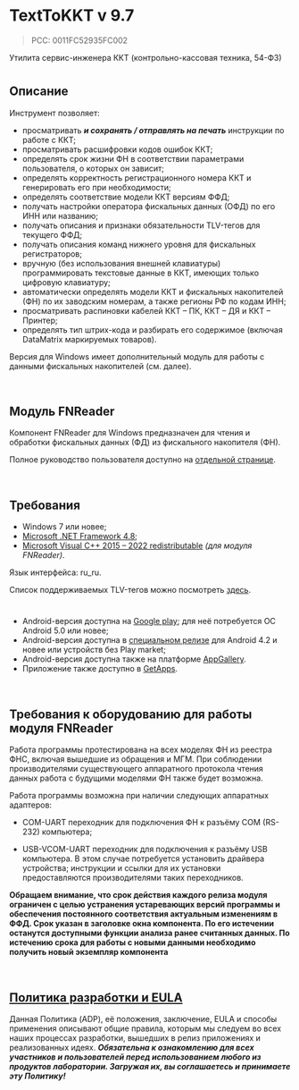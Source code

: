 # TextToKKT v 9.7
> PCC: 0011FC52935FC002


Утилита сервис-инженера ККТ (контрольно-кассовая техника, 54-ФЗ)


#

## Описание

Инструмент позволяет:
- просматривать ***и сохранять / отправлять на печать*** инструкции по работе с ККТ;
- просматривать расшифровки кодов ошибок ККТ;
- определять срок жизни ФН в соответствии параметрами пользователя, о которых он зависит;
- определять корректность регистрационного номера ККТ и генерировать его при необходимости;
- определять соответствие модели ККТ версиям ФФД;
- получать настройки оператора фискальных данных (ОФД) по его ИНН или названию;
- получать описания и признаки обязательности TLV-тегов для текущего ФФД;
- получать описания команд нижнего уровня для фискальных регистраторов;
- вручную (без использования внешней клавиатуры) программировать текстовые данные в ККТ, имеющих только цифровую клавиатуру;
- автоматически определять модели ККТ и фискальных накопителей (ФН) по их заводским номерам, а также регионы РФ по кодам ИНН;
- просматривать распиновки кабелей ККТ – ПК, ККТ – ДЯ и ККТ – Принтер;
- определять тип штрих-кода и разбирать его содержимое (включая DataMatrix маркируемых товаров).

Версия для Windows имеет дополнительный модуль для работы с данными фискальных накопителей (см. далее).

&nbsp;



## Модуль FNReader

Компонент FNReader для Windows предназначен для чтения и обработки фискальных данных (ФД) из фискального накопителя (ФН).

Полное руководство пользователя доступно на [отдельной странице](https://github.com/adslbarxatov/TextToKKT/blob/master/FNReader.md).

&nbsp;



## Требования

- Windows 7 или новее;
- [Microsoft .NET Framework 4.8](https://go.microsoft.com/fwlink/?linkid=2088631);
- [Microsoft Visual C++ 2015 – 2022 redistributable](https://aka.ms/vs/17/release/vc_redist.x86.exe) *(для модуля FNReader)*.

Язык интерфейса: ru_ru.

Список поддерживаемых TLV-тегов можно посмотреть [здесь](https://github.com/adslbarxatov/TextToKKT/blob/master/src/FNReader/FNEnums.h).

#

- Android-версия доступна на [Google play](https://play.google.com/store/apps/details?id=com.RD_AAOW.TextToKKT); для неё потребуется ОС Android 5.0 или новее;
- Android-версия доступна в [специальном релизе](https://github.com/adslbarxatov/TextToKKT/releases/latest) для Android 4.2 и новее или устройств без Play market;
- Android-версия доступна также на платформе [AppGallery](https://appgallery.cloud.huawei.com/ag/n/app/C102663035?channelId=GitHub&id=f4e62031e4b84ebb937a8b75c08fc543&s=E90E5D1DB649783589F6F3EA42475CFECAABFFF996E407E61BACB2268DB9867C&detailType=0&v=&callType=AGDLINK&installType=0000).
- Приложение также доступно в [GetApps](https://global.app.mi.com/details?id=texttokkt.xiaomi).

&nbsp;



## Требования к оборудованию для работы модуля FNReader

Работа программы протестирована на всех моделях ФН из реестра ФНС, включая вышедшие из обращения и МГМ.
При соблюдении производителями существующего аппаратного протокола чтения данных работа с будущими моделями ФН также будет возможна.

Работа программы возможна при наличии следующих аппаратных адаптеров:

- COM-UART переходник для подключения ФН к разъёму COM (RS-232) компьютера;

- USB-VCOM-UART переходник для подключения к разъёму USB компьютера. В этом случае потребуется установить драйвера устройства;
инструкции и ссылки для их установки предоставляются производителями таких переходников.

**Обращаем внимание, что срок действия каждого релиза модуля ограничен с целью устранения устаревающих версий
программы и обеспечения постоянного соответствия актуальным изменениям в ФФД. Срок указан в заголовке окна компонента.
По его истечении останутся доступными функции анализа ранее считанных данных. По истечению срока для работы с новыми данными
необходимо получить новый экземпляр компонента**

&nbsp;



## [Политика разработки и EULA](https://adslbarxatov.github.io/ADP/ru)

Данная Политика (ADP), её положения, заключение, EULA и способы применения
описывают общие правила, которым мы следуем во всех наших процессах разработки, вышедших в релиз приложениях
и реализованных идеях.
***Обязательна к ознакомлению для всех участников и пользователей перед использованием любого из продуктов лаборатории.
Загружая их, вы соглашаетесь и принимаете эту Политику!***
